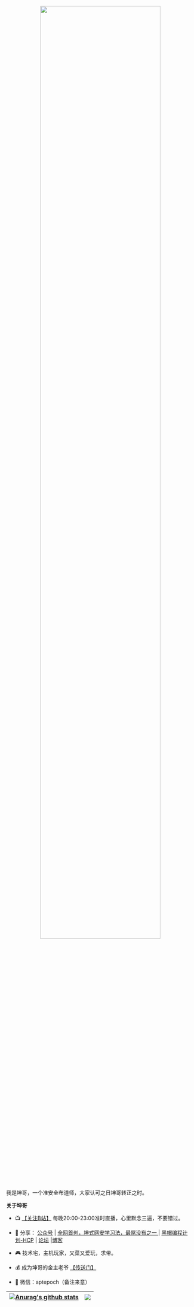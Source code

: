 <p align="center"><a href="https://github.com/sechelper"><img width="80%" alt="" src="https://paper.static.secself.com/img/2023/05/09/gh-readme-header.png" /></a></p>

<br />

我是坤哥，一个准安全布道师，大家认可之日坤哥转正之时。

**关于坤哥**

- 📺 [【关注B站】](https://space.bilibili.com/1233892570) 每晚20:00-23:00准时直播，心里默念三遍，不要错过。

- 🚀 分享： <a href="https://paper.secself.com/img/qrcode/mp_qrcode2.png" target="view_window">公众号</a> |   [全网首创，坤式网安学习法，最屌没有之一 ](http://cybersecurity-guid.book.secself.com) | [黑帽编程计划-HCP](https://hcp.secself.com) | [论坛](https://secself.com/) |[博客](https://blog.sechelper.com/) 

- 🎮 技术宅，主机玩家，又菜又爱玩，求带。

- 💰 成为坤哥的金主老爷 <a href="http://hackme.cc" target="view_window">【传送门】</a>

- 💬 微信：aptepoch（备注来意） 

| <a href="https://github.com/sechelper"><img align="center" src="https://github-readme-stats.vercel.app/api?username=sechelper&show_icons=true&include_all_commits=true&theme=buefy&hide_border=true" alt="Anurag's github stats" /></a> | <a href="https://github.com/sechelper"><img align="center" src="https://github-readme-stats.vercel.app/api/top-langs/?username=sechelper&layout=compact&theme=buefy&hide_border=true" /></a> |
| ------------- | ------------- |

